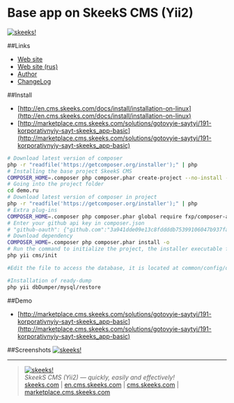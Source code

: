 Base app on SkeekS CMS (Yii2)
================

[![skeeks!](http://en.cms.skeeks.com/uploads/all/35/fd/33/35fd33aa306823dbaf53a0142d43b3fa.png)](http://en.cms.skeeks.com)  

##Links
* [Web site](http://en.cms.skeeks.com)
* [Web site (rus)](http://cms.skeeks.com)
* [Author](http://skeeks.com)
* [ChangeLog](https://github.com/skeeks-cms/cms/blob/master/CHANGELOG.md)

##Install

* [http://en.cms.skeeks.com/docs/install/installation-on-linux](http://en.cms.skeeks.com/docs/install/installation-on-linux)
* [http://marketplace.cms.skeeks.com/solutions/gotovyie-saytyi/191-korporativnyiy-sayt-skeeks_app-basic](http://marketplace.cms.skeeks.com/solutions/gotovyie-saytyi/191-korporativnyiy-sayt-skeeks_app-basic)
 
```bash
# Download latest version of composer
php -r "readfile('https://getcomposer.org/installer');" | php
# Installing the base project SkeekS CMS
COMPOSER_HOME=.composer php composer.phar create-project --no-install --prefer-dist skeeks/app-basic demo.ru
# Going into the project folder
cd demo.ru
# Download latest version of composer in project
php -r "readfile('https://getcomposer.org/installer');" | php
# Extra plug-ins
COMPOSER_HOME=.composer php composer.phar global require fxp/composer-asset-plugin --no-plugins
# Enter your github api key in composer.json
# "github-oauth": {"github.com":"3a941dde09e13c8fddddb75399106047b937fa9f"}
# Download dependency
COMPOSER_HOME=.composer php composer.phar install -o
# Run the command to initialize the project, the installer executable file and the necessary rights to the directory
php yii cms/init

#Edit the file to access the database, it is located at common/config/db.php

#Installation of ready-dump
php yii dbDumper/mysql/restore
```


##Demo
* [http://marketplace.cms.skeeks.com/solutions/gotovyie-saytyi/191-korporativnyiy-sayt-skeeks_app-basic](http://marketplace.cms.skeeks.com/solutions/gotovyie-saytyi/191-korporativnyiy-sayt-skeeks_app-basic)

##Screenshots
[![skeeks!](http://marketplace.cms.skeeks.com/uploads/all/11/46/fc/1146fc43f1f4663a70b9d1101e550863.png)](http://en.cms.skeeks.com)  




___

> [![skeeks!](https://gravatar.com/userimage/74431132/13d04d83218593564422770b616e5622.jpg)](http://skeeks.com)  
<i>SkeekS CMS (Yii2) — quickly, easily and effectively!</i>  
[skeeks.com](http://skeeks.com) | [en.cms.skeeks.com](http://en.cms.skeeks.com) | [cms.skeeks.com](http://cms.skeeks.com) | [marketplace.cms.skeeks.com](http://marketplace.cms.skeeks.com)

